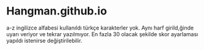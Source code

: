 # Hangman.github.io

a-z ingilizce alfabesi kullanıldı türkçe karakterler yok.
Aynı harf girild,ğinde uyarı veriyor ve tekrar yazılmıyor.
En fazla 30 olacak şekilde skor ayarlaması yapıldı istenirse değiştirilebilir.
